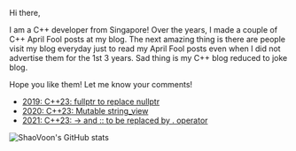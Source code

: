 Hi there,

I am a C++ developer from Singapore! Over the years, I made a couple of C++ April Fool posts at my blog. The next amazing thing is there are people visit my blog everyday just to read my April Fool posts even when I did not advertise them for the 1st 3 years. Sad thing is my C++ blog reduced to joke blog.

Hope you like them! Let me know your comments!

* [2019: C++23: fullptr to replace nullptr](https://codingtidbit.com/2019/04/01/c22-fullptr-to-replace-nullptr/)
* [2020: C++23: Mutable string_view](https://codingtidbit.com/2020/04/01/c23-mutable-string_view/)
* [2021: C++23: -&gt; and :: to be replaced by . operator](https://codingtidbit.com/2021/04/01/c23-and-to-be-replaced-by-operator/)

![ShaoVoon's GitHub stats](https://github-readme-stats.vercel.app/api?username=shaovoon&show_icons=true&theme=cobalt)